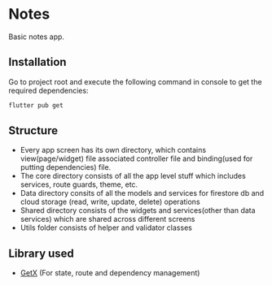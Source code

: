 # Notes

Basic notes app.

## Installation

Go to project root and execute the following command in console to get the required dependencies:

```bash
flutter pub get
```

## Structure

- Every app screen has its own directory, which contains view(page/widget) file associated controller file and binding(used for putting dependencies) file.
- The core directory consists of all the app level stuff which includes services, route guards, theme, etc.
- Data directory consits of all the models and services for firestore db and cloud storage (read, write, update, delete) operations
- Shared directory consists of the widgets and services(other than data services) which are shared across different screens
- Utils folder consists of helper and validator classes

## Library used

- [GetX](https://pub.dev/packages/get) (For state, route and dependency management)
